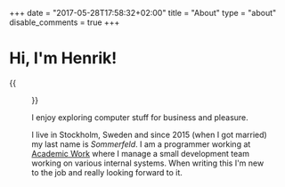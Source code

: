 +++
date = "2017-05-28T17:58:32+02:00"
title = "About"
type = "about"
disable_comments = true
+++

# Hi, I'm Henrik! 

{{<figure src="/images/henrik-1.jpg" class="image-border" width="400" alt="Bald guy smiling">}}

I enjoy exploring computer stuff for business and pleasure. 

I live in Stockholm, Sweden and since 2015 (when I got married) my last name is _Sommerfeld_. I am a programmer working at [Academic Work][1] where I manage a small development team working on various internal systems. When writing this I'm new to the job and really looking forward to it.

[1]: https://www.academicwork.com/